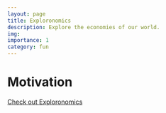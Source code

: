 ```yaml
---
layout: page
title: Exploronomics
description: Explore the economies of our world.
img: 
importance: 1
category: fun
---
```


<!-- <div class="row mt-3">
    <div class="col-sm mt-3 mt-md-0">
        {% include figure.html path="assets/img/projects/delta_day/delta_day_window_example.png" class="img-fluid rounded z-depth-1" %}
    </div>
</div>
<div class="caption">;
    Screenshot of the Exploronomics main window.
</div> -->

# Motivation

[Check out Exploronomics](https://patrickcap.github.io/apps/exploronomics-app/index.html)
